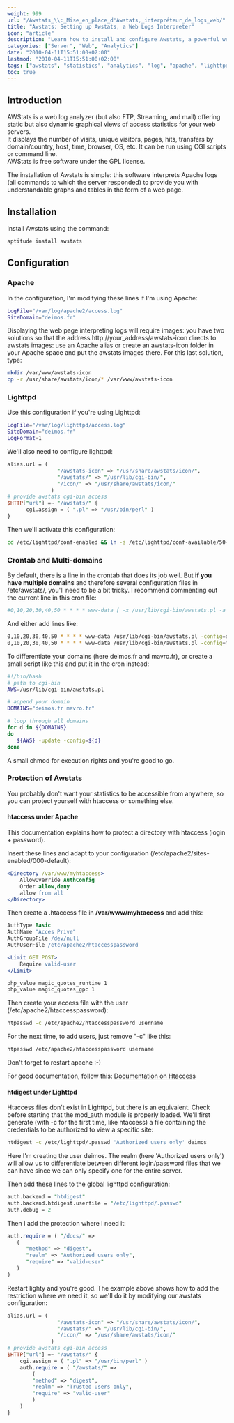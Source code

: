 ```yaml
---
weight: 999
url: "/Awstats_\\:_Mise_en_place_d'Awstats,_interpréteur_de_logs_web/"
title: "Awstats: Setting up Awstats, a Web Logs Interpreter"
icon: "article"
description: "Learn how to install and configure Awstats, a powerful web log analyzer that provides graphical reports on website traffic statistics."
categories: ["Server", "Web", "Analytics"]
date: "2010-04-11T15:51:00+02:00"
lastmod: "2010-04-11T15:51:00+02:00"
tags: ["awstats", "statistics", "analytics", "log", "apache", "lighttpd"]
toc: true
---
```


## Introduction

AWStats is a web log analyzer (but also FTP, Streaming, and mail) offering static but also dynamic graphical views of access statistics for your web servers.  
It displays the number of visits, unique visitors, pages, hits, transfers by domain/country, host, time, browser, OS, etc. It can be run using CGI scripts or command line.  
AWStats is free software under the GPL license.

The installation of Awstats is simple: this software interprets Apache logs (all commands to which the server responded) to provide you with understandable graphs and tables in the form of a web page.

## Installation

Install Awstats using the command:

```bash
aptitude install awstats
```

## Configuration

### Apache

In the configuration, I'm modifying these lines if I'm using Apache:

```bash
LogFile="/var/log/apache2/access.log"
SiteDomain="deimos.fr"
```

Displaying the web page interpreting logs will require images: you have two solutions so that the address http://your_address/awstats-icon directs to awstats images: use an Apache alias or create an awstats-icon folder in your Apache space and put the awstats images there. For this last solution, type:

```bash
mkdir /var/www/awstats-icon
cp -r /usr/share/awstats/icon/* /var/www/awstats-icon
```

### Lighttpd

Use this configuration if you're using Lighttpd:

```bash
LogFile="/var/log/lighttpd/access.log"
SiteDomain="deimos.fr"
LogFormat=1
```

We'll also need to configure lighttpd:

```perl
alias.url = (
                "/awstats-icon" => "/usr/share/awstats/icon/",
                "/awstats/" => "/usr/lib/cgi-bin/",
                "/icon/" => "/usr/share/awstats/icon/"
              )
# provide awstats cgi-bin access
$HTTP["url"] =~ "/awstats/" {
      cgi.assign = ( ".pl" => "/usr/bin/perl" )
}
```

Then we'll activate this configuration:

```bash
cd /etc/lighttpd/conf-enabled && ln -s /etc/lighttpd/conf-available/50-awstats.conf .
```

### Crontab and Multi-domains

By default, there is a line in the crontab that does its job well. But **if you have multiple domains** and therefore several configuration files in /etc/awstats/, you'll need to be a bit tricky. I recommend commenting out the current line in this cron file:

```bash
#0,10,20,30,40,50 * * * * www-data [ -x /usr/lib/cgi-bin/awstats.pl -a -f /etc/awstats/awstats.conf -a -r /var/log/apache/access.log ] && /usr/lib/cgi-bin/awstats.pl -config=awstats -update >/dev/null
```

And either add lines like:

```bash
0,10,20,30,40,50 * * * * www-data /usr/lib/cgi-bin/awstats.pl -config=deimos.fr
0,10,20,30,40,50 * * * * www-data /usr/lib/cgi-bin/awstats.pl -config=mavro.fr
```

To differentiate your domains (here deimos.fr and mavro.fr), or create a small script like this and put it in the cron instead:

```bash
#!/bin/bash
# path to cgi-bin
AWS=/usr/lib/cgi-bin/awstats.pl

# append your domain
DOMAINS="deimos.fr mavro.fr"

# loop through all domains
for d in ${DOMAINS}
do
   ${AWS} -update -config=${d}
done
```

A small chmod for execution rights and you're good to go.

### Protection of Awstats

You probably don't want your statistics to be accessible from anywhere, so you can protect yourself with htaccess or something else.

#### htaccess under Apache

This documentation explains how to protect a directory with htaccess (login + password).

Insert these lines and adapt to your configuration (/etc/apache2/sites-enabled/000-default):

```apache
<Directory /var/www/myhtaccess>
    AllowOverride AuthConfig
    Order allow,deny
    allow from all
</Directory>
```

Then create a .htaccess file in **/var/www/myhtaccess** and add this:

```apache
AuthType Basic
AuthName "Acces Prive"
AuthGroupFile /dev/null
AuthUserFile /etc/apache2/htaccesspassword

<Limit GET POST>
    Require valid-user
</Limit>

php_value magic_quotes_runtime 1
php_value magic_quotes_gpc 1
```

Then create your access file with the user (/etc/apache2/htaccesspassword):

```bash
htpasswd -c /etc/apache2/htaccesspassword username
```

For the next time, to add users, just remove "-c" like this:

```bash
htpasswd /etc/apache2/htaccesspassword username
```

Don't forget to restart apache :-)

For good documentation, follow this:
[Documentation on Htaccess](/pdf/htaccess.pdf)

#### htdigest under Lighttpd

Htaccess files don't exist in Lighttpd, but there is an equivalent. Check before starting that the mod_auth module is properly loaded.
We'll first generate (with -c for the first time, like htaccess) a file containing the credentials to be authorized to view a specific site:

```bash
htdigest -c /etc/lighttpd/.passwd 'Authorized users only' deimos
```

Here I'm creating the user deimos. The realm (here 'Authorized users only') will allow us to differentiate between different login/password files that we can have since we can only specify one for the entire server.

Then add these lines to the global lighttpd configuration:

```perl
auth.backend = "htdigest"
auth.backend.htdigest.userfile = "/etc/lighttpd/.passwd"
auth.debug = 2
```

Then I add the protection where I need it:

```perl
auth.require = ( "/docs/" =>
   (
      "method" => "digest",
      "realm" => "Authorized users only",
      "require" => "valid-user"
   )
)
```

Restart lighty and you're good.
The example above shows how to add the restriction where we need it, so we'll do it by modifying our awstats configuration:

```perl
alias.url = (
                "/awstats-icon" => "/usr/share/awstats/icon/",
                "/awstats/" => "/usr/lib/cgi-bin/",
                "/icon/" => "/usr/share/awstats/icon/"
              )
# provide awstats cgi-bin access
$HTTP["url"] =~ "/awstats/" {
    cgi.assign = ( ".pl" => "/usr/bin/perl" )
    auth.require = ( "/awstats/" =>
        (
        "method" => "digest",
        "realm" => "Trusted users only",
        "require" => "valid-user"
        )
    )   
}
```
